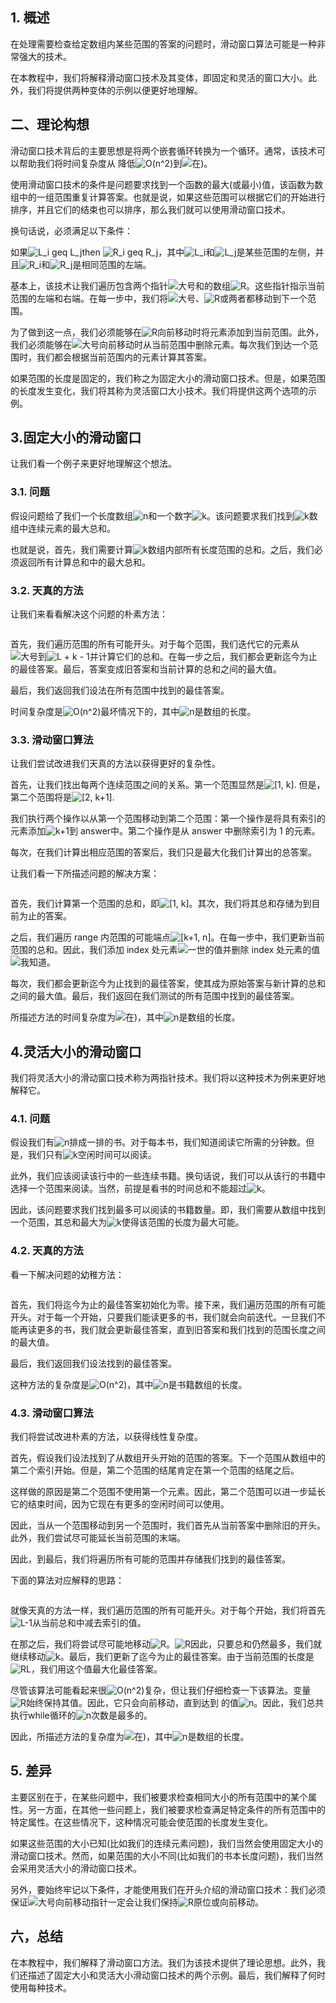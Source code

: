 ## 1. 概述

在处理需要检查给定数组内某些范围的答案的问题时，滑动窗口算法可能是一种非常强大的技术。

在本教程中，我们将解释滑动窗口技术及其变体，即固定和灵活的窗口大小。此外，我们将提供两种变体的示例以便更好地理解。

## 二、理论构想

滑动窗口技术背后的主要思想是将两个嵌套循环转换为一个循环。通常，该技术可以帮助我们将时间复杂度从 降低![O(n^2)](https://www.baeldung.com/wp-content/ql-cache/quicklatex.com-894959b13d80157796705e7eafb4d243_l3.svg)到![在)](https://www.baeldung.com/wp-content/ql-cache/quicklatex.com-f8d599809b2f7987726c648086c1981d_l3.svg)。

使用滑动窗口技术的条件是问题要求找到一个函数的最大(或最小)值，该函数为数组中的一组范围重复计算答案。也就是说，如果这些范围可以根据它们的开始进行排序，并且它们的结束也可以排序，那么我们就可以使用滑动窗口技术。

换句话说，必须满足以下条件：

如果![L_i geq L_j](https://www.baeldung.com/wp-content/ql-cache/quicklatex.com-033c6886c32075bc083c8da837968d05_l3.svg)then ![R_i geq R_j](https://www.baeldung.com/wp-content/ql-cache/quicklatex.com-4fa7e97cff1a7a6f74da20b1825f9168_l3.svg)，其中![L_i](https://www.baeldung.com/wp-content/ql-cache/quicklatex.com-3ddf8321e441f6db438054458e29d97e_l3.svg)和![L_j](https://www.baeldung.com/wp-content/ql-cache/quicklatex.com-f7e8193004a9674c0c3fe2ce757488c4_l3.svg)是某些范围的左侧，并且![R_i](https://www.baeldung.com/wp-content/ql-cache/quicklatex.com-d708335315faea01ff5eec678ae5c6d6_l3.svg)和![R_j](https://www.baeldung.com/wp-content/ql-cache/quicklatex.com-ae43a1bfb7564b1b120c1383a4feaef8_l3.svg)是相同范围的左端。

基本上，该技术让我们遍历包含两个指针![大号](https://www.baeldung.com/wp-content/ql-cache/quicklatex.com-48d71fca322532f0abc2c4ad2cf98154_l3.svg)和的数组![R](https://www.baeldung.com/wp-content/ql-cache/quicklatex.com-d6abdd487c56e5efbb2c9522ed4b9360_l3.svg)。这些指针指示当前范围的左端和右端。在每一步中，我们将![大号](https://www.baeldung.com/wp-content/ql-cache/quicklatex.com-48d71fca322532f0abc2c4ad2cf98154_l3.svg)、![R](https://www.baeldung.com/wp-content/ql-cache/quicklatex.com-d6abdd487c56e5efbb2c9522ed4b9360_l3.svg)或两者都移动到下一个范围。

为了做到这一点，我们必须能够在![R](https://www.baeldung.com/wp-content/ql-cache/quicklatex.com-d6abdd487c56e5efbb2c9522ed4b9360_l3.svg)向前移动时将元素添加到当前范围。此外，我们必须能够在![大号](https://www.baeldung.com/wp-content/ql-cache/quicklatex.com-48d71fca322532f0abc2c4ad2cf98154_l3.svg)向前移动时从当前范围中删除元素。每次我们到达一个范围时，我们都会根据当前范围内的元素计算其答案。

如果范围的长度是固定的，我们称之为固定大小的滑动窗口技术。但是，如果范围的长度发生变化，我们将其称为灵活窗口大小技术。我们将提供这两个选项的示例。

## 3.固定大小的滑动窗口

让我们看一个例子来更好地理解这个想法。

### 3.1. 问题

假设问题给了我们一个长度数组![n](https://www.baeldung.com/wp-content/ql-cache/quicklatex.com-ec4217f4fa5fcd92a9edceba0e708cf7_l3.svg)和一个数字![k](https://www.baeldung.com/wp-content/ql-cache/quicklatex.com-d42bc2203d6f76ad01b27ac9acc0bee1_l3.svg)。该问题要求我们找到![k](https://www.baeldung.com/wp-content/ql-cache/quicklatex.com-d42bc2203d6f76ad01b27ac9acc0bee1_l3.svg)数组中连续元素的最大总和。

也就是说，首先，我们需要计算![k](https://www.baeldung.com/wp-content/ql-cache/quicklatex.com-d42bc2203d6f76ad01b27ac9acc0bee1_l3.svg)数组内部所有长度范围的总和。之后，我们必须返回所有计算总和中的最大总和。

### 3.2. 天真的方法

让我们来看看解决这个问题的朴素方法：

```

```

首先，我们遍历范围的所有可能开头。对于每个范围，我们迭代它的元素从![大号](https://www.baeldung.com/wp-content/ql-cache/quicklatex.com-48d71fca322532f0abc2c4ad2cf98154_l3.svg)到![L + k - 1](https://www.baeldung.com/wp-content/ql-cache/quicklatex.com-2704a6fe6c7a37d87ff12fbf92c7fcc0_l3.svg)并计算它们的总和。在每一步之后，我们都会更新迄今为止的最佳答案。最后，答案变成旧答案和当前计算的总和之间的最大值。

最后，我们返回我们设法在所有范围中找到的最佳答案。

时间复杂度是![O(n^2)](https://www.baeldung.com/wp-content/ql-cache/quicklatex.com-894959b13d80157796705e7eafb4d243_l3.svg)最坏情况下的，其中![n](https://www.baeldung.com/wp-content/ql-cache/quicklatex.com-ec4217f4fa5fcd92a9edceba0e708cf7_l3.svg)是数组的长度。

### 3.3. 滑动窗口算法

让我们尝试改进我们天真的方法以获得更好的复杂性。

首先，让我们找出每两个连续范围之间的关系。第一个范围显然是![[1, k]](https://www.baeldung.com/wp-content/ql-cache/quicklatex.com-9bd96e2e8c046596cecfb3c5eb26690a_l3.svg). 但是，第二个范围将是![[2, k+1]](https://www.baeldung.com/wp-content/ql-cache/quicklatex.com-c510f43e75252dd0b95ad516ad6184b6_l3.svg).

我们执行两个操作以从第一个范围移动到第二个范围：第一个操作是将具有索引的元素添加![k+1](https://www.baeldung.com/wp-content/ql-cache/quicklatex.com-0ac6c7d4927562b6a104d02b0ef2a694_l3.svg)到 answer中。第二个操作是从 answer 中删除索引为 1 的元素。

每次，在我们计算出相应范围的答案后，我们只是最大化我们计算出的总答案。

让我们看一下所描述问题的解决方案：

```

```

首先，我们计算第一个范围的总和，即![[1, k]](https://www.baeldung.com/wp-content/ql-cache/quicklatex.com-9bd96e2e8c046596cecfb3c5eb26690a_l3.svg)。其次，我们将其总和存储为到目前为止的答案。

之后，我们遍历 range 内范围的可能端点![[k+1, n]](https://www.baeldung.com/wp-content/ql-cache/quicklatex.com-3ece52305b105c52286860371e5db40a_l3.svg)。在每一步中，我们更新当前范围的总和。因此，我们添加 index 处元素![一世](https://www.baeldung.com/wp-content/ql-cache/quicklatex.com-31318c5dcb226c69e0818e5f7d2422b5_l3.svg)的值并删除 index 处元素的值![我知道](https://www.baeldung.com/wp-content/ql-cache/quicklatex.com-e7c995854907934f6b92cdf061eceb6d_l3.svg)。

每次，我们都会更新迄今为止找到的最佳答案，使其成为原始答案与新计算的总和之间的最大值。最后，我们返回在我们测试的所有范围中找到的最佳答案。

所描述方法的时间复杂度为![在)](https://www.baeldung.com/wp-content/ql-cache/quicklatex.com-f8d599809b2f7987726c648086c1981d_l3.svg)，其中![n](https://www.baeldung.com/wp-content/ql-cache/quicklatex.com-ec4217f4fa5fcd92a9edceba0e708cf7_l3.svg)是数组的长度。

## 4.灵活大小的滑动窗口

我们将灵活大小的滑动窗口技术称为两指针技术。我们将以这种技术为例来更好地解释它。

### 4.1. 问题

假设我们有![n](https://www.baeldung.com/wp-content/ql-cache/quicklatex.com-ec4217f4fa5fcd92a9edceba0e708cf7_l3.svg)排成一排的书。对于每本书，我们知道阅读它所需的分钟数。但是，我们只有![k](https://www.baeldung.com/wp-content/ql-cache/quicklatex.com-d42bc2203d6f76ad01b27ac9acc0bee1_l3.svg)空闲时间可以阅读。

此外，我们应该阅读该行中的一些连续书籍。换句话说，我们可以从该行的书籍中选择一个范围来阅读。当然，前提是看书的时间总和不能超过![k](https://www.baeldung.com/wp-content/ql-cache/quicklatex.com-d42bc2203d6f76ad01b27ac9acc0bee1_l3.svg)。

因此，该问题要求我们找到最多可以阅读的书籍数量。即，我们需要从数组中找到一个范围，其总和最大为![k](https://www.baeldung.com/wp-content/ql-cache/quicklatex.com-d42bc2203d6f76ad01b27ac9acc0bee1_l3.svg)使得该范围的长度为最大可能。

### 4.2. 天真的方法

看一下解决问题的幼稚方法：

```

```

首先，我们将迄今为止的最佳答案初始化为零。接下来，我们遍历范围的所有可能开头。对于每一个开始，只要我们能读更多的书，我们就会向前迭代。一旦我们不能再读更多的书，我们就会更新最佳答案，直到旧答案和我们找到的范围长度之间的最大值。

最后，我们返回我们设法找到的最佳答案。

这种方法的复杂度是![O(n^2)](https://www.baeldung.com/wp-content/ql-cache/quicklatex.com-894959b13d80157796705e7eafb4d243_l3.svg)，其中![n](https://www.baeldung.com/wp-content/ql-cache/quicklatex.com-ec4217f4fa5fcd92a9edceba0e708cf7_l3.svg)是书籍数组的长度。

### 4.3. 滑动窗口算法

我们将尝试改进朴素的方法，以获得线性复杂度。

首先，假设我们设法找到了从数组开头开始的范围的答案。下一个范围从数组中的第二个索引开始。但是，第二个范围的结尾肯定在第一个范围的结尾之后。

这样做的原因是第二个范围不使用第一个元素。因此，第二个范围可以进一步延长它的结束时间，因为它现在有更多的空闲时间可以使用。

因此，当从一个范围移动到另一个范围时，我们首先从当前答案中删除旧的开头。此外，我们尝试尽可能延长当前范围的末端。

因此，到最后，我们将遍历所有可能的范围并存储我们找到的最佳答案。

下面的算法对应解释的思路：

```

```

就像天真的方法一样，我们遍历范围的所有可能开头。对于每个开始，我们将首先![L-1](https://www.baeldung.com/wp-content/ql-cache/quicklatex.com-e1bb1dfe54f5b0a513c13a3592d40bbf_l3.svg)从当前总和中减去索引的值。

在那之后，我们将尝试尽可能地移动![R](https://www.baeldung.com/wp-content/ql-cache/quicklatex.com-d6abdd487c56e5efbb2c9522ed4b9360_l3.svg)。![R](https://www.baeldung.com/wp-content/ql-cache/quicklatex.com-d6abdd487c56e5efbb2c9522ed4b9360_l3.svg)因此，只要总和仍然最多，我们就继续移动![k](https://www.baeldung.com/wp-content/ql-cache/quicklatex.com-d42bc2203d6f76ad01b27ac9acc0bee1_l3.svg)。最后，我们更新了迄今为止的最佳答案。由于当前范围的长度是![RL](https://www.baeldung.com/wp-content/ql-cache/quicklatex.com-c3b9dc76736fb1416a7e4d220d8f8f09_l3.svg)，我们用这个值最大化最佳答案。

尽管该算法可能看起来很![O(n^2)](https://www.baeldung.com/wp-content/ql-cache/quicklatex.com-894959b13d80157796705e7eafb4d243_l3.svg)复杂，但让我们仔细检查一下该算法。变量![R](https://www.baeldung.com/wp-content/ql-cache/quicklatex.com-d6abdd487c56e5efbb2c9522ed4b9360_l3.svg)始终保持其值。因此，它只会向前移动，直到达到 的值![n](https://www.baeldung.com/wp-content/ql-cache/quicklatex.com-ec4217f4fa5fcd92a9edceba0e708cf7_l3.svg)。因此，我们总共执行while循环的![n](https://www.baeldung.com/wp-content/ql-cache/quicklatex.com-ec4217f4fa5fcd92a9edceba0e708cf7_l3.svg)次数是最多的。

因此，所描述方法的复杂度为![在)](https://www.baeldung.com/wp-content/ql-cache/quicklatex.com-f8d599809b2f7987726c648086c1981d_l3.svg)，其中![n](https://www.baeldung.com/wp-content/ql-cache/quicklatex.com-ec4217f4fa5fcd92a9edceba0e708cf7_l3.svg)是数组的长度。

## 5. 差异

主要区别在于，在某些问题中，我们被要求检查相同大小的所有范围中的某个属性。另一方面，在其他一些问题上，我们被要求检查满足特定条件的所有范围中的特定属性。在这些情况下，这种情况可能会使范围的长度发生变化。

如果这些范围的大小已知(比如我们的连续元素问题)，我们当然会使用固定大小的滑动窗口技术。然而，如果范围的大小不同(比如我们的书本长度问题)，我们当然会采用灵活大小的滑动窗口技术。

另外，要始终牢记以下条件，才能使用我们在开头介绍的滑动窗口技术：我们必须保证![大号](https://www.baeldung.com/wp-content/ql-cache/quicklatex.com-48d71fca322532f0abc2c4ad2cf98154_l3.svg)向前移动指针一定会让我们保持![R](https://www.baeldung.com/wp-content/ql-cache/quicklatex.com-d6abdd487c56e5efbb2c9522ed4b9360_l3.svg)原位或向前移动。

## 六，总结

在本教程中，我们解释了滑动窗口方法。我们为该技术提供了理论思想。此外，我们还描述了固定大小和灵活大小滑动窗口技术的两个示例。最后，我们解释了何时使用每种技术。